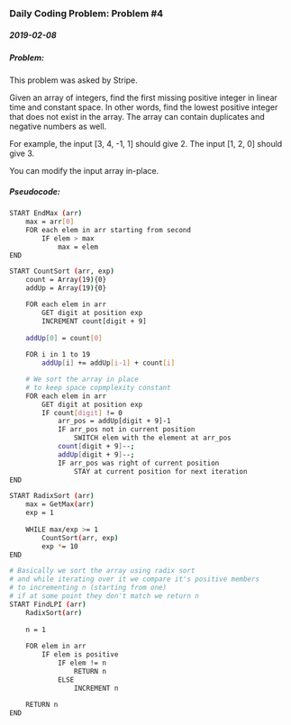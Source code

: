 ### Daily Coding Problem: Problem #4
##### 2019-02-08
##### Problem:
This problem was asked by Stripe.

Given an array of integers, find the first missing positive integer in linear time and constant space. In other words, find the lowest positive integer that does not exist in the array. The array can contain duplicates and negative numbers as well.

For example, the input [3, 4, -1, 1] should give 2. The input [1, 2, 0] should give 3.

You can modify the input array in-place.


##### Pseudocode:
```bash
START EndMax (arr)
    max = arr[0]
    FOR each elem in arr starting from second
        IF elem > max
            max = elem
END

START CountSort (arr, exp)
    count = Array(19){0}
    addUp = Array(19){0}

    FOR each elem in arr
        GET digit at position exp
        INCREMENT count[digit + 9]
    
    addUp[0] = count[0]
    
    FOR i in 1 to 19
        addUp[i] += addUp[i-1] + count[i]

    # We sort the array in place 
    # to keep space copmplexity constant
    FOR each elem in arr
        GET digit at position exp
        IF count[digit] != 0
            arr_pos = addUp[digit + 9]-1
            IF arr_pos not in current position
                SWITCH elem with the element at arr_pos
            count[digit + 9]--;
            addUp[digit + 9]--;
            IF arr_pos was right of current position
                STAY at current position for next iteration
END

START RadixSort (arr)
    max = GetMax(arr)
    exp = 1
    
    WHILE max/exp >= 1
        CountSort(arr, exp)
        exp *= 10
END 

# Basically we sort the array using radix sort
# and while iterating over it we compare it's positive members
# to incrementing n (starting from one)
# if at some point they don't match we return n
START FindLPI (arr)
    RadixSort(arr)
    
    n = 1
    
    FOR elem in arr
        IF elem is positive 
            IF elem != n
                RETURN n
            ELSE 
                INCREMENT n
           
    RETURN n
END
```